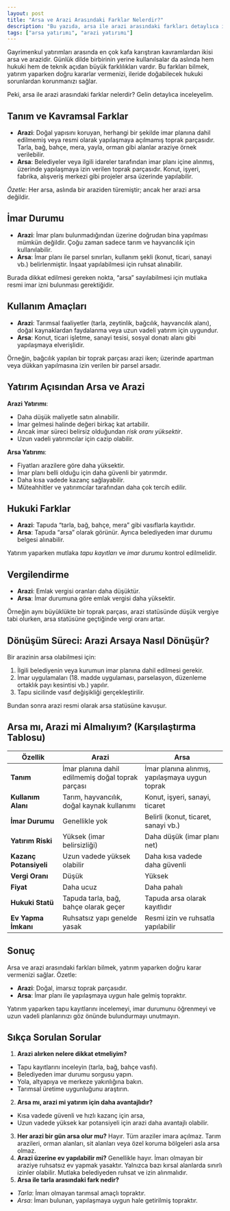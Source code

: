 ```yaml
---
layout: post
title: "Arsa ve Arazi Arasındaki Farklar Nelerdir?"
description: "Bu yazıda, arsa ile arazi arasındaki farkları detaylıca inceliyoruz."
tags: ["arsa yatırımı", "arazi yatırımı"]
---
```


Gayrimenkul yatırımları arasında en çok kafa karıştıran kavramlardan ikisi arsa ve arazidir. Günlük dilde birbirinin yerine kullanılsalar da aslında hem hukuki hem de teknik açıdan büyük farklılıkları vardır. Bu farkları bilmek, yatırım yaparken doğru kararlar vermenizi, ileride doğabilecek hukuki sorunlardan korunmanızı sağlar.

Peki, arsa ile arazi arasındaki farklar nelerdir? Gelin detaylıca inceleyelim.

## Tanım ve Kavramsal Farklar

- **Arazi**: Doğal yapısını koruyan, herhangi bir şekilde imar planına dahil edilmemiş veya resmi olarak yapılaşmaya açılmamış toprak parçasıdır. Tarla, bağ, bahçe, mera, yayla, orman gibi alanlar araziye örnek verilebilir.
- **Arsa**: Belediyeler veya ilgili idareler tarafından imar planı içine alınmış, üzerinde yapılaşmaya izin verilen toprak parçasıdır. Konut, işyeri, fabrika, alışveriş merkezi gibi projeler arsa üzerinde yapılabilir.

*Özetle*: Her arsa, aslında bir araziden türemiştir; ancak her arazi arsa değildir.

## İmar Durumu

- **Arazi**: İmar planı bulunmadığından üzerine doğrudan bina yapılması mümkün değildir. Çoğu zaman sadece tarım ve hayvancılık için kullanılabilir.
- **Arsa**: İmar planı ile parsel sınırları, kullanım şekli (konut, ticari, sanayi vb.) belirlenmiştir. İnşaat yapılabilmesi için ruhsat alınabilir.

Burada dikkat edilmesi gereken nokta, “arsa” sayılabilmesi için mutlaka resmi imar izni bulunması gerektiğidir.

## Kullanım Amaçları

- **Arazi**: Tarımsal faaliyetler (tarla, zeytinlik, bağcılık, hayvancılık alanı), doğal kaynaklardan faydalanma veya uzun vadeli yatırım için uygundur.
- **Arsa**: Konut, ticari işletme, sanayi tesisi, sosyal donatı alanı gibi yapılaşmaya elverişlidir.

Örneğin, bağcılık yapılan bir toprak parçası arazi iken; üzerinde apartman veya dükkan yapılmasına izin verilen bir parsel arsadır.

## Yatırım Açısından Arsa ve Arazi

**Arazi Yatırımı**:

- Daha düşük maliyetle satın alınabilir.
- İmar gelmesi halinde değeri birkaç kat artabilir.
- Ancak imar süreci belirsiz olduğundan *risk oranı yüksektir*.
- Uzun vadeli yatırımcılar için cazip olabilir.

**Arsa Yatırımı**:

- Fiyatları arazilere göre daha yüksektir.
- İmar planı belli olduğu için daha güvenli bir yatırımdır.
- Daha kısa vadede kazanç sağlayabilir.
- Müteahhitler ve yatırımcılar tarafından daha çok tercih edilir.

## Hukuki Farklar

- **Arazi**: Tapuda “tarla, bağ, bahçe, mera” gibi vasıflarla kayıtlıdır.
- **Arsa**: Tapuda “arsa” olarak görünür. Ayrıca belediyeden imar durumu belgesi alınabilir.

Yatırım yaparken mutlaka *tapu kayıtları* ve *imar durumu* kontrol edilmelidir.

## Vergilendirme

- **Arazi**: Emlak vergisi oranları daha düşüktür.
- **Arsa**: İmar durumuna göre emlak vergisi daha yüksektir.

Örneğin aynı büyüklükte bir toprak parçası, arazi statüsünde düşük vergiye tabi olurken, arsa statüsüne geçtiğinde vergi oranı artar.

## Dönüşüm Süreci: Arazi Arsaya Nasıl Dönüşür?

Bir arazinin arsa olabilmesi için:

1. İlgili belediyenin veya kurumun imar planına dahil edilmesi gerekir.
2. İmar uygulamaları (18. madde uygulaması, parselasyon, düzenleme ortaklık payı kesintisi vb.) yapılır.
3. Tapu sicilinde vasıf değişikliği gerçekleştirilir.

Bundan sonra arazi resmi olarak arsa statüsüne kavuşur.

## Arsa mı, Arazi mi Almalıyım? (Karşılaştırma Tablosu)

| Özellik                | Arazi                                             | Arsa                                           |
| ---------------------- | ------------------------------------------------- | ---------------------------------------------- |
| **Tanım**              | İmar planına dahil edilmemiş doğal toprak parçası | İmar planına alınmış, yapılaşmaya uygun toprak |
| **Kullanım Alanı**     | Tarım, hayvancılık, doğal kaynak kullanımı        | Konut, işyeri, sanayi, ticaret                 |
| **İmar Durumu**        | Genellikle yok                                    | Belirli (konut, ticaret, sanayi vb.)           |
| **Yatırım Riski**      | Yüksek (imar belirsizliği)                        | Daha düşük (imar planı net)                    |
| **Kazanç Potansiyeli** | Uzun vadede yüksek olabilir                       | Daha kısa vadede daha güvenli                  |
| **Vergi Oranı**        | Düşük                                             | Yüksek                                         |
| **Fiyat**              | Daha ucuz                                         | Daha pahalı                                    |
| **Hukuki Statü**       | Tapuda tarla, bağ, bahçe olarak geçer             | Tapuda arsa olarak kayıtlıdır                  |
| **Ev Yapma İmkanı**    | Ruhsatsız yapı genelde yasak                      | Resmi izin ve ruhsatla yapılabilir             |

## Sonuç

Arsa ve arazi arasındaki farkları bilmek, yatırım yaparken doğru karar vermenizi sağlar. Özetle:

- **Arazi**: Doğal, imarsız toprak parçasıdır.
- **Arsa**: İmar planı ile yapılaşmaya uygun hale gelmiş topraktır.

Yatırım yaparken tapu kayıtlarını incelemeyi, imar durumunu öğrenmeyi ve uzun vadeli planlarınızı göz önünde bulundurmayı unutmayın.

## Sıkça Sorulan Sorular

1. **Arazi alırken nelere dikkat etmeliyim?**
  - Tapu kayıtlarını inceleyin (tarla, bağ, bahçe vasfı).
  - Belediyeden imar durumu sorgusu yapın.
  - Yola, altyapıya ve merkeze yakınlığına bakın.
  - Tarımsal üretime uygunluğunu araştırın.
2. **Arsa mı, arazi mi yatırım için daha avantajlıdır?**
  - Kısa vadede güvenli ve hızlı kazanç için arsa,
  - Uzun vadede yüksek kar potansiyeli için arazi daha avantajlı olabilir.
3. **Her arazi bir gün arsa olur mu?** Hayır. Tüm araziler imara açılmaz. Tarım arazileri, orman alanları, sit alanları veya özel koruma bölgeleri asla arsa olmaz.
4. **Arazi üzerine ev yapılabilir mi?** Genellikle hayır. İmarı olmayan bir araziye ruhsatsız ev yapmak yasaktır. Yalnızca bazı kırsal alanlarda sınırlı izinler olabilir. Mutlaka belediyeden ruhsat ve izin alınmalıdır.
5. **Arsa ile tarla arasındaki fark nedir?**
  - *Tarla*: İmarı olmayan tarımsal amaçlı topraktır.
  - *Arsa*: İmarı bulunan, yapılaşmaya uygun hale getirilmiş topraktır.